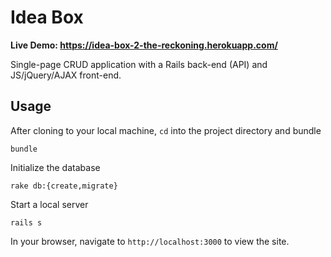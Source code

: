 # Idea Box

**Live Demo: https://idea-box-2-the-reckoning.herokuapp.com/**

Single-page CRUD application with a Rails back-end (API) and JS/jQuery/AJAX front-end.

## Usage
After cloning to your local machine, `cd` into the project directory and bundle
```
bundle
```
Initialize the database
```
rake db:{create,migrate}
```
Start a local server
```
rails s
```
In your browser, navigate to `http://localhost:3000` to view the site.
